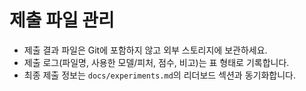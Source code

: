 # 제출 파일 관리

- 제출 결과 파일은 Git에 포함하지 않고 외부 스토리지에 보관하세요.
- 제출 로그(파일명, 사용한 모델/피처, 점수, 비고)는 표 형태로 기록합니다.
- 최종 제출 정보는 `docs/experiments.md`의 리더보드 섹션과 동기화합니다.
